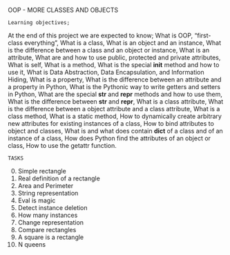 OOP - MORE CLASSES AND OBJECTS

	Learning objectives;
At the end of this project we are expected to know; What is OOP, “first-class everything”, What is a class, What is an object and an instance, What is the difference between a class and an object or instance, What is an attribute, What are and how to use public, protected and private attributes, What is self, What is a method, What is the special __init__ method and how to use it, What is Data Abstraction, Data Encapsulation, and Information Hiding, What is a property, What is the difference between an attribute and a property in Python, What is the Pythonic way to write getters and setters in Python, What are the special __str__ and __repr__ methods and how to use them, What is the difference between __str__ and __repr__, What is a class attribute, What is the difference between a object attribute and a class attribute, What is a class method, What is a static method, How to dynamically create arbitrary new attributes for existing instances of a class, How to bind attributes to object and classes, What is and what does contain __dict__ of a class and of an instance of a class, How does Python find the attributes of an object or class, How to use the getattr function.

	TASKS
0. Simple rectangle
1. Real definition of a rectangle
2. Area and Perimeter
3. String representation
4. Eval is magic
5. Detect instance deletion
6. How many instances
7. Change representation
8. Compare rectangles
9. A square is a rectangle
10. N queens
